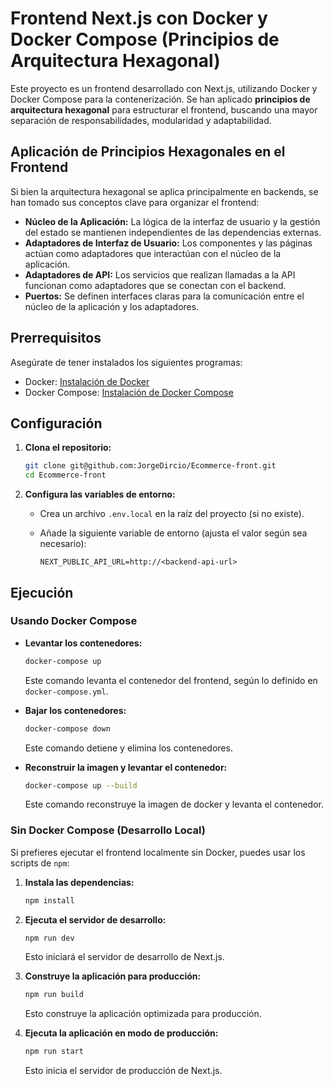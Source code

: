 # Frontend Next.js con Docker y Docker Compose (Principios de Arquitectura Hexagonal)

Este proyecto es un frontend desarrollado con Next.js, utilizando Docker y Docker Compose para la contenerización. Se han aplicado **principios de arquitectura hexagonal** para estructurar el frontend, buscando una mayor separación de responsabilidades, modularidad y adaptabilidad.

## Aplicación de Principios Hexagonales en el Frontend

Si bien la arquitectura hexagonal se aplica principalmente en backends, se han tomado sus conceptos clave para organizar el frontend:

* **Núcleo de la Aplicación:** La lógica de la interfaz de usuario y la gestión del estado se mantienen independientes de las dependencias externas.
* **Adaptadores de Interfaz de Usuario:** Los componentes y las páginas actúan como adaptadores que interactúan con el núcleo de la aplicación.
* **Adaptadores de API:** Los servicios que realizan llamadas a la API funcionan como adaptadores que se conectan con el backend.
* **Puertos:** Se definen interfaces claras para la comunicación entre el núcleo de la aplicación y los adaptadores.

## Prerrequisitos

Asegúrate de tener instalados los siguientes programas:

-   Docker: [Instalación de Docker](https://docs.docker.com/get-docker/)
-   Docker Compose: [Instalación de Docker Compose](https://docs.docker.com/compose/install/)

## Configuración

1.  **Clona el repositorio:**

    ```bash
    git clone git@github.com:JorgeDircio/Ecommerce-front.git
    cd Ecommerce-front
    ```

2.  **Configura las variables de entorno:**
    * Crea un archivo `.env.local` en la raíz del proyecto (si no existe).
    * Añade la siguiente variable de entorno (ajusta el valor según sea necesario):

        ```dotenv
        NEXT_PUBLIC_API_URL=http://<backend-api-url>
        ```

## Ejecución

### Usando Docker Compose

* **Levantar los contenedores:**

    ```bash
    docker-compose up
    ```

    Este comando levanta el contenedor del frontend, según lo definido en `docker-compose.yml`.

* **Bajar los contenedores:**

    ```bash
    docker-compose down
    ```

    Este comando detiene y elimina los contenedores.

* **Reconstruir la imagen y levantar el contenedor:**

    ```bash
    docker-compose up --build
    ```

    Este comando reconstruye la imagen de docker y levanta el contenedor.

### Sin Docker Compose (Desarrollo Local)

Si prefieres ejecutar el frontend localmente sin Docker, puedes usar los scripts de `npm`:

1.  **Instala las dependencias:**

    ```bash
    npm install
    ```

2.  **Ejecuta el servidor de desarrollo:**

    ```bash
    npm run dev
    ```

    Esto iniciará el servidor de desarrollo de Next.js.

3.  **Construye la aplicación para producción:**

    ```bash
    npm run build
    ```

    Esto construye la aplicación optimizada para producción.

4.  **Ejecuta la aplicación en modo de producción:**

    ```bash
    npm run start
    ```

    Esto inicia el servidor de producción de Next.js.
